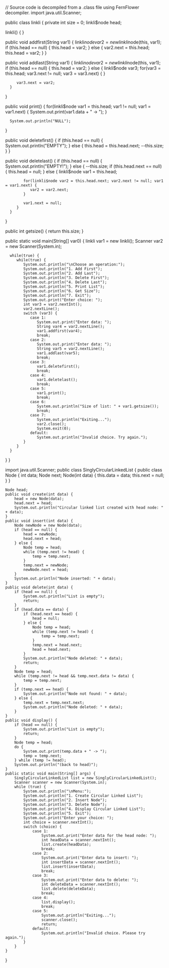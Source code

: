 // Source code is decompiled from a .class file using FernFlower decompiler.
import java.util.Scanner;

public class linkli {
   private int size = 0;
   linkli$node head;

   linkli() {
   }

   public void addfirst(String var1) {
      linkli$node var2 = new linkli$node(this, var1);
      if (this.head == null) {
         this.head = var2;
      } else {
         var2.next = this.head;
         this.head = var2;
      }
   }

   public void addlast(String var1) {
      linkli$node var2 = new linkli$node(this, var1);
      if (this.head == null) {
         this.head = var2;
      } else {
         linkli$node var3;
         for(var3 = this.head; var3.next != null; var3 = var3.next) {
         }

         var3.next = var2;
      }
   }

   public void print() {
      for(linkli$node var1 = this.head; var1 != null; var1 = var1.next) {
         System.out.print(var1.data + " -> ");
      }

      System.out.println("NULL");
   }

   public void deletefirst() {
      if (this.head == null) {
         System.out.println("EMPTY");
      } else {
         this.head = this.head.next;
         --this.size;
      }
   }

   public void deletelast() {
      if (this.head == null) {
         System.out.println("EMPTY!");
      } else {
         --this.size;
         if (this.head.next == null) {
            this.head = null;
         } else {
            linkli$node var1 = this.head;

            for(linkli$node var2 = this.head.next; var2.next != null; var1 = var1.next) {
               var2 = var2.next;
            }

            var1.next = null;
         }
      }
   }

   public int getsize() {
      return this.size;
   }

   public static void main(String[] var0) {
      linkli var1 = new linkli();
      Scanner var2 = new Scanner(System.in);

      while(true) {
         while(true) {
            System.out.println("\nChoose an operation:");
            System.out.println("1. Add First");
            System.out.println("2. Add Last");
            System.out.println("3. Delete First");
            System.out.println("4. Delete Last");
            System.out.println("5. Print List");
            System.out.println("6. Get Size");
            System.out.println("7. Exit");
            System.out.print("Enter choice: ");
            int var3 = var2.nextInt();
            var2.nextLine();
            switch (var3) {
               case 1:
                  System.out.print("Enter data: ");
                  String var4 = var2.nextLine();
                  var1.addfirst(var4);
                  break;
               case 2:
                  System.out.print("Enter data: ");
                  String var5 = var2.nextLine();
                  var1.addlast(var5);
                  break;
               case 3:
                  var1.deletefirst();
                  break;
               case 4:
                  var1.deletelast();
                  break;
               case 5:
                  var1.print();
                  break;
               case 6:
                  System.out.println("Size of list: " + var1.getsize());
                  break;
               case 7:
                  System.out.println("Exiting...");
                  var2.close();
                  System.exit(0);
               default:
                  System.out.println("Invalid choice. Try again.");
            }
         }
      }
   }
}














import java.util.Scanner;
public class SinglyCircularLinkedList {
    public class Node {
    int data;
    Node next;
    Node(int data) {
        this.data = data;
        this.next = null;
    }
}

    Node head;
	public void create(int data) {
        head = new Node(data);
        head.next = head;
        System.out.println("Circular linked list created with head node: " + data);
    }
	public void insert(int data) {
        Node newNode = new Node(data);
        if (head == null) {
            head = newNode;
            head.next = head;
        } else {
            Node temp = head;
            while (temp.next != head) {
                temp = temp.next;
            }
            temp.next = newNode;
            newNode.next = head;
        }
        System.out.println("Node inserted: " + data);
    }
    public void delete(int data) {
        if (head == null) {
            System.out.println("List is empty");
            return;
        }
        if (head.data == data) {
            if (head.next == head) {
                head = null;
            } else {
                Node temp = head;
                while (temp.next != head) {
                    temp = temp.next;
                }
                temp.next = head.next;
                head = head.next;
            }
            System.out.println("Node deleted: " + data);
            return;
        }
        Node temp = head;
        while (temp.next != head && temp.next.data != data) {
            temp = temp.next;
        }
        if (temp.next == head) {
            System.out.println("Node not found: " + data);
        } else {
            temp.next = temp.next.next;
            System.out.println("Node deleted: " + data);
        }
    }
	public void display() {
        if (head == null) {
            System.out.println("List is empty");
            return;
        }
        Node temp = head;
        do {
            System.out.print(temp.data + " -> ");
            temp = temp.next;
        } while (temp != head);
        System.out.println("(back to head)");
    }
	public static void main(String[] args) {
        SinglyCircularLinkedList list = new SinglyCircularLinkedList();
        Scanner scanner = new Scanner(System.in);
        while (true) {
            System.out.println("\nMenu:");
            System.out.println("1. Create Circular Linked List");
            System.out.println("2. Insert Node");
            System.out.println("3. Delete Node");
            System.out.println("4. Display Circular Linked List");
            System.out.println("5. Exit");
            System.out.print("Enter your choice: ");
            int choice = scanner.nextInt();
            switch (choice) {
                case 1:
                    System.out.print("Enter data for the head node: ");
                    int headData = scanner.nextInt();
                    list.create(headData);
                    break;
                case 2:
                    System.out.print("Enter data to insert: ");
                    int insertData = scanner.nextInt();
                    list.insert(insertData);
                    break;
                case 3:
                    System.out.print("Enter data to delete: ");
                    int deleteData = scanner.nextInt();
                    list.delete(deleteData);
                    break;
                case 4:
                    list.display();
                    break;
                case 5:
                    System.out.println("Exiting...");
                    scanner.close();
                    return;
                default:
                    System.out.println("Invalid choice. Please try again.");
            }
        }
    }
}


